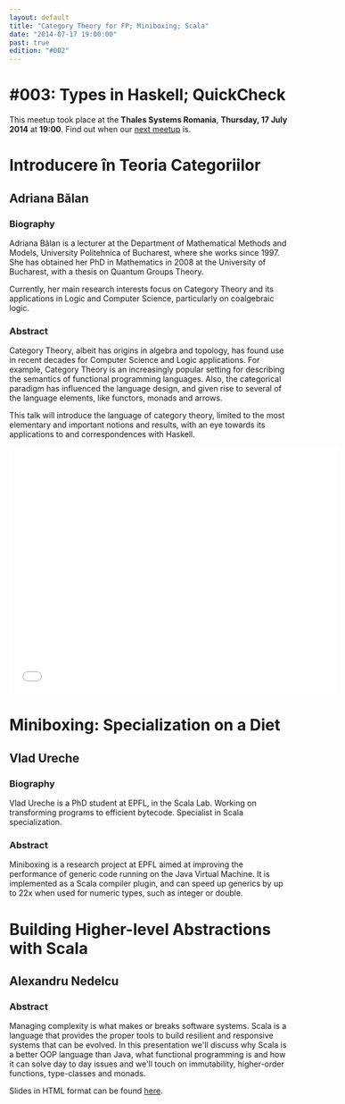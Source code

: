 ```yaml
---
layout: default
title: "Category Theory for FP; Miniboxing; Scala"
date: "2014-07-17 19:00:00"
past: true
edition: "#002"
---
```


<div class="description">
  <h1><span class="edition-number">#003</span>: Types in Haskell; QuickCheck</h1>
  <p>This meetup took place at the <strong>Thales Systems Romania</strong>,
    <strong>Thursday, 17 July 2014</strong> at <strong>19:00</strong>.
    Find out when our <a href="/next">next meetup</a> is.</p>
</div>

<div class="clear-fix"></div>

<div class="presentation">
  <h1>Introducere în Teoria Categoriilor</h1>
  <div class="details">
    <div class="left">
      <div class="biography">
        <h2 class="speaker">Adriana Bălan</h2>
        <h3>Biography</h3>
        <p>Adriana Bălan is a lecturer at the Department of Mathematical Methods and
        Models, University Politehnica of Bucharest, where she works since 1997. She has
        obtained her PhD in Mathematics in 2008 at the University of Bucharest, with a
        thesis on Quantum Groups Theory.</p>
        <p>Currently, her main research interests focus on Category Theory and its
        applications in Logic and Computer Science, particularly on coalgebraic logic.</p>
      </div>
      <div class="abstract">
        <h3>Abstract</h3>
        <p>Category Theory, albeit has origins in algebra and topology, has found use in
        recent decades for Computer Science and Logic applications. For example,
        Category Theory is an increasingly popular setting for describing the semantics
        of functional programming languages. Also, the categorical paradigm has
        influenced the language design, and given rise to several of the language
        elements, like functors, monads and arrows.</p>
        <p>This talk will introduce the language of category theory, limited to the most
        elementary and important notions and results, with an eye towards its
        applications to and correspondences with Haskell.</p>
      </div>
    </div>
    <div class="right">
      <div class="slides">
        <script async class="speakerdeck-embed" data-id="81fde800287001327810268beacd0cf3" data-ratio="1.33333333333333" src="//speakerdeck.com/assets/embed.js"></script>
      </div>
      <div class="recording">
        <iframe width="590" height="442" src="//www.youtube.com/embed/1a14-U6aaLI" frameborder="0" allowfullscreen></iframe>
      </div>
    </div>
  </div>
</div>

<div class="presentation">
  <h1>Miniboxing: Specialization on a Diet</h1>
  <div class="details">
    <div class="left">
      <div class="biography">
        <h2 class="speaker">Vlad Ureche</h2>
        <h3>Biography</h3>
        <p>Vlad Ureche is a PhD student at EPFL, in the Scala Lab. Working on transforming
        programs to efficient bytecode. Specialist in Scala specialization.</p>
      </div>
      <div class="abstract">
        <h3>Abstract</h3>
        <p>Miniboxing is a research project at EPFL aimed at improving the performance of
        generic code running on the Java Virtual Machine. It is implemented as a Scala
        compiler plugin, and can speed up generics by up to 22x when used for numeric
        types, such as integer or double.</p>
      </div>
    </div>
    <div class="right">
      <div class="slides">
        <script async class="speakerdeck-embed" data-id="59df759028700132a0f54a939855d77a" data-ratio="1.33333333333333" src="//speakerdeck.com/assets/embed.js"></script>
      </div>
    </div>
  </div>
</div>

<div class="presentation">
  <h1>Building Higher-level Abstractions with Scala</h1>
  <div class="details">
    <div class="left">
      <div class="biography">
        <h2 class="speaker">Alexandru Nedelcu</h2>
      </div>
      <div class="abstract">
        <h3>Abstract</h3>
        <p>Managing complexity is what makes or breaks software systems. Scala is a
        language that provides the proper tools to build resilient and responsive
        systems that can be evolved. In this presentation we'll discuss why Scala is a
        better OOP language than Java, what functional programming is and how it can
        solve day to day issues and we'll touch on immutability, higher-order functions,
        type-classes and monads.</p>
      </div>
    </div>
    <div class="right">
      <div class="slides">
        <p>Slides in HTML format can be found <a href="https://www.bionicspirit.com/presentations/timisoara-1/slides/">here</a>.</p>
      </div>
    </div>
  </div>
</div>
